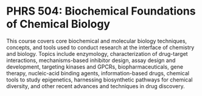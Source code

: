 # PHRS 504: Biochemical Foundations of Chemical Biology

This course covers core biochemical and molecular biology techniques, concepts, and tools used to conduct research at the interface of chemistry and biology. Topics include enzymology, characterization of drug-target interactions, mechanisms-based inhibitor design, assay design and development, targeting kinases and GPCRs, biopharmaceuticals, gene therapy, nucleic-acid binding agents, information-based drugs, chemical tools to study epigenetics, harnessing biosynthetic pathways for chemical diversity, and other recent advances and techniques in drug discovery.